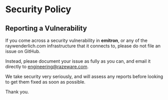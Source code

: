 # Security Policy


## Reporting a Vulnerability

If you come across a security vulnerability in __emitron__, or any of the
raywenderlich.com infrastructure that it connects to, please do not file an
issue on GitHub.

Instead, please document your issue as fully as you can, and email it directly
to engineering@razeware.com.

We take security very seriously, and will assess any reports before looking to
get them fixed as soon as possible.


Thank you.
